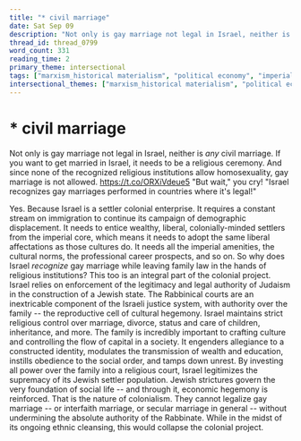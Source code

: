 ```yaml
---
title: "* civil marriage"
date: Sat Sep 09
description: "Not only is gay marriage not legal in Israel, neither is *any* civil marriage. If you want to get married in Israel, it needs to be a religious ceremony."
thread_id: thread_0799
word_count: 331
reading_time: 2
primary_theme: intersectional
tags: ["marxism_historical materialism", "political economy", "imperialism_colonialism", "cultural criticism"]
intersectional_themes: ["marxism_historical materialism", "political economy", "imperialism_colonialism", "cultural criticism"]
---
```


# * civil marriage

Not only is gay marriage not legal in Israel, neither is *any* civil marriage. If you want to get married in Israel, it needs to be a religious ceremony. And since none of the recognized religious institutions allow homosexuality, gay marriage is not allowed. https://t.co/ORXiVdeue5 "But wait," you cry! "Israel recognizes gay marriages performed in countries where it's legal!"

Yes. Because Israel is a settler colonial enterprise. It requires a constant stream on immigration to continue its campaign of demographic displacement. It needs to entice wealthy, liberal, colonially-minded settlers from the imperial core, which means it needs to adopt the same liberal affectations as those cultures do. It needs all the imperial amenities, the cultural norms, the professional career prospects, and so on. So why does Israel *recognize* gay marriage while leaving family law in the hands of religious institutions? This too is an integral part of the colonial project. Israel relies on enforcement of the legitimacy and legal authority of Judaism in the construction of a Jewish state. The Rabbinical courts are an inextricable component of the Israeli justice system, with authority over the family -- the reproductive cell of cultural hegemony. Israel maintains strict religious control over marriage, divorce, status and care of children, inheritance, and more. The family is incredibly important to crafting culture and controlling the flow of capital in a society. It engenders allegiance to a constructed identity, modulates the transmission of wealth and education, instills obedience to the social order, and tamps down unrest. By investing all power over the family into a religious court, Israel legitimizes the supremacy of its Jewish settler population. Jewish strictures govern the very foundation of social life -- and through it, economic hegemony is reinforced. That is the nature of colonialism. They cannot legalize gay marriage -- or interfaith marriage, or secular marriage in general -- without undermining the absolute authority of the Rabbinate. While in the midst of its ongoing ethnic cleansing, this would collapse the colonial project.